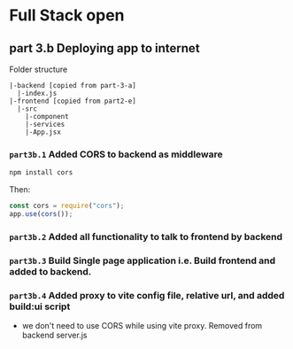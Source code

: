 # Full Stack open

## part 3.b Deploying app to internet

Folder structure

```
|-backend [copied from part-3-a]
  |-index.js
|-frontend [copied from part2-e]
  |-src
    |-component
    |-services
    |-App.jsx
```

### `part3b.1` Added CORS to backend as middleware

```bash
npm install cors
```

Then:

```js
const cors = require("cors");
app.use(cors());
```

### `part3b.2` Added all functionality to talk to frontend by backend

### `part3b.3` Build Single page application i.e. Build frontend and added to backend.

### `part3b.4` Added proxy to vite config file, relative url, and added build:ui script

- we don't need to use CORS while using vite proxy. Removed from backend server.js
